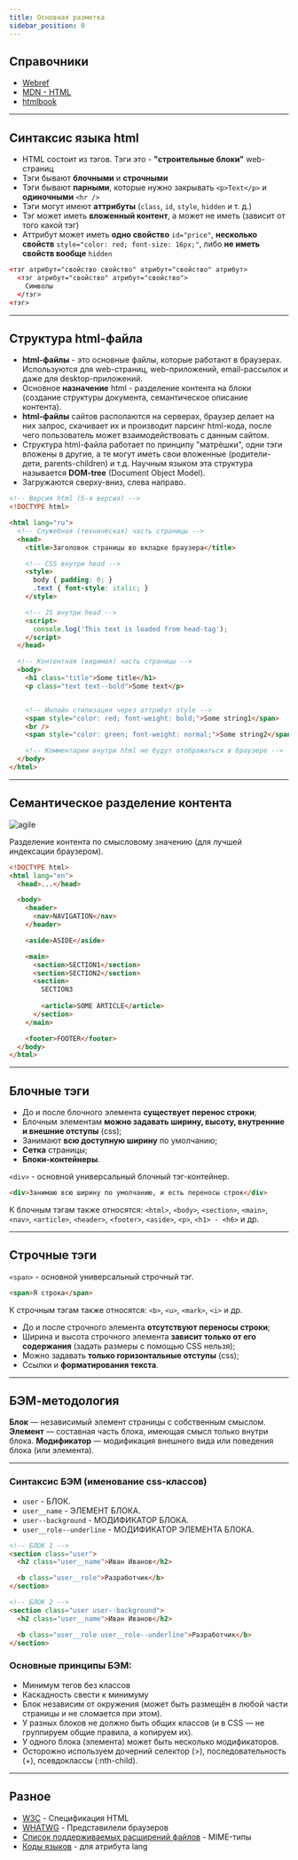 ```yaml
---
title: Основная разметка
sidebar_position: 0
---
```


## Справочники

- [Webref](https://webref.ru/html)
- [MDN - HTML](https://developer.mozilla.org/ru/docs/Web/HTML)
- [htmlbook](http://htmlbook.ru/html/)

***

## Синтаксис языка html 

- HTML состоит из тэгов. Тэги это - **"строительные блоки"** web-страниц
- Тэги бывают **блочными** и **строчными**
- Тэги бывают **парными**, которые нужно закрывать ```<p>Text</p>``` и **одиночными** ```<hr />```
- Тэги могут имеют **аттрибуты** (```class```, ```id```, ```style```, ```hidden``` и т. д.)
- Тэг может иметь **вложенный контент**, а может не иметь (зависит от того какой тэг)
- Аттрибут может иметь **одно свойство** ```id="price"```, **несколько свойств** ```style="color: red; font-size: 16px;"```, либо **не иметь свойств вообще** ```hidden```

```html
<тэг атрибут="свойство свойство" атрибут="свойство" атрибут>
  <тэг атрибут="свойство" атрибут="свойство">
    Символы
  </тэг>
<тэг>
```

***

## Структура html-файла

- **html-файлы** - это основные файлы, которые работают в браузерах. Используются для web-страниц, web-приложений, email-рассылок и даже для desktop-приложений.
- Основное **назначение** html - разделение контента на блоки (создание структуры документа, семантическое описание контента).
- **html-файлы** сайтов располаются на серверах, браузер делает на них запроc, скачивает их и производит парсинг html-кода, после чего пользователь может взаимодействовать с данным сайтом.
- Структура html-файла работает по принципу "матрёшки", одни тэги вложены в другие, а те могут иметь свои вложенные (родители-дети, parents-children) и т.д. Научным языком эта структура называется **DOM-tree** (Document Object Model).
- Загружаются сверху-вниз, слева направо.


```html title="index.html"
<!-- Версия html (5-я версия) -->
<!DOCTYPE html>

<html lang="ru">
  <!-- Служебная (техническая) часть страницы -->
  <head>
    <title>Заголовок страницы во вкладке браузера</title>

    <!-- CSS внутри head -->
    <style>
      body { padding: 0; }
      .text { font-style: italic; }
    </style>

    <!-- JS внутри head -->
    <script>
      console.log('This text is loaded from head-tag');
    </script>
  </head>

  <!-- Контентная (видимая) часть страницы -->
  <body>
    <h1 class="title">Some title</h1>
    <p class="text text--bold">Some text</p>


    <!-- Инлайн стилизация через аттрибут style -->
    <span style="color: red; font-weight: bold;">Some string1</span>
    <br />
    <span style="color: green; font-weight: normal;">Some string2</span>

    <!-- Комментарии внутри html не будут отображаться в браузере -->
  </body>
</html>
```

***

## Семантическое разделение контента

![agile](/img/html/semantic.png)

Разделение контента по смысловому значению (для лучшей индексации браузером).

```html
<!DOCTYPE html>
<html lang="en">
  <head>...</head>

  <body>
    <header>
      <nav>NAVIGATION</nav>
    </header>

    <aside>ASIDE</aside>

    <main>
      <section>SECTION1</section>
      <section>SECTION2</section>
      <section>
        SECTION3
 
        <article>SOME ARTICLE</article>
      </section>
    </main>

    <footer>FOOTER</footer>
  </body>
</html>
```

***

## Блочные тэги

* До и после блочного элемента **существует перенос строки**;
* Блочным элементам **можно задавать ширину, высоту, внутренние и внешние отступы** (css);
* Занимают **всю доступную ширину** по умолчанию;
* **Cетка** страницы;
* **Блоки-контейнеры**.


```<div>``` - основной универсальный блочный тэг-контейнер.

```html
<div>Занимаю всю ширину по умолчанию, и есть переносы строк</div>
```

К блочным тэгам также относятся: ```<html>```, ```<body>```, ```<section>```, ```<main>```, ```<nav>```, ```<article>```, ```<header>```, ```<footer>```, ```<aside>```, ```<p>```, ```<h1> - <h6>``` и др.

***

## Строчные тэги

```<span>``` - основной универсальный строчный тэг.

```html
<span>Я строка</span>
```

К строчным тэгам также относятся: ```<b>```, ```<u>```, ```<mark>```, ```<i>``` и др.

* До и после строчного элемента **отсутствуют переносы строки**;
* Ширина и высота строчного элемента **зависит только от его содержания** (задать размеры с помощью CSS нельзя);
* Можно задавать **только горизонтальные отступы** (css);
* Cсылки и **форматирования текста**.

***

## БЭМ-методология

**Блок** — независимый элемент страницы с собственным смыслом.
**Элемент** — составная часть блока, имеющая смысл только внутри блока.
**Модификатор** — модификация внешнего вида или поведения блока (или элемента).

***

### Синтаксис БЭМ (именование css-классов)

* ```user``` - БЛОК.
* ```user__name``` - ЭЛЕМЕНТ БЛОКА.
* ```user--background``` - МОДИФИКАТОР БЛОКА.
* ```user__role--underline``` - МОДИФИКАТОР ЭЛЕМЕНТА БЛОКА.

```html
<!-- БЛОК 1 -->
<section class="user">
  <h2 class="user__name">Иван Иванов</h2>

  <b class="user__role">Разработчик</b>
</section>

<!-- БЛОК 2 -->
<section class="user user--background">
  <h2 class="user__name">Иван Иванов</h2>

  <b class="user__role user__role--underline">Разработчик</b>
</section>
```

### Основные принципы БЭМ:

* Минимум тегов без классов
* Каскадность свести к минимуму
* Блок независим от окружения (может быть размещён в любой части страницы и не сломается при этом).
* У разных блоков не должно быть общих классов (и в CSS — не группируем общие правила, а копируем их).
* У одного блока (элемента) может быть несколько модификаторов.
* Осторожно используем дочерний селектор (>), последовательность (+), псевдоклассы (:nth-child).

***

## Разное

- [W3C](https://www.w3.org/) - Спецификация HTML
- [WHATWG](https://whatwg.org/) - Представилели браузеров
- [Список поддерживаемых расширений файлов](https://webref.ru/html/value/mime) - MIME-типы
- [Коды языков](https://webref.ru/html/value/lang) - для атрибута lang
